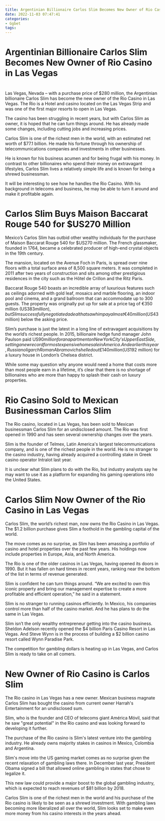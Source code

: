 ```yaml
---
title: Argentinian Billionaire Carlos Slim Becomes New Owner of Rio Casino in Las Vegas
date: 2022-11-03 07:47:41
categories:
- Ggbet
tags:
---
```



#  Argentinian Billionaire Carlos Slim Becomes New Owner of Rio Casino in Las Vegas

#

Las Vegas, Nevada – with a purchase price of $280 million, the Argentinian billionaire Carlos Slim has become the new owner of the Rio Casino in Las Vegas. The Rio is a Hotel and casino located on the Las Vegas Strip and was one of the first major resorts to open in Las Vegas.

The casino has been struggling in recent years, but with Carlos Slim as owner, it is hoped that he can turn things around. He has already made some changes, including cutting jobs and increasing prices.

Carlos Slim is one of the richest men in the world, with an estimated net worth of $77.1 billion. He made his fortune through his ownership of telecommunications companies and investments in other businesses.

He is known for his business acumen and for being frugal with his money. In contrast to other billionaires who spend their money on extravagant lifestyles, Carlos Slim lives a relatively simple life and is known for being a shrewd businessman.

It will be interesting to see how he handles the Rio Casino. With his background in telecoms and business, he may be able to turn it around and make it profitable again.

#  Carlos Slim Buys Maison Baccarat Rouge 540 for $US270 Million

Mexico’s Carlos Slim has outbid other wealthy individuals for the purchase of Maison Baccarat Rouge 540 for $US270 million. The French glassmaker, founded in 1764, became a celebrated producer of high-end crystal objects in the 19th century.

The mansion, located on the Avenue Foch in Paris, is spread over nine floors with a total surface area of 8,500 square meters. It was completed in 2011 after two years of construction and sits among other prestigious residences in the city such as the Hôtel de Crillon and the Ritz Paris.

Baccarat Rouge 540 boasts an incredible array of luxurious features such as ceilings adorned with gold leaf, mosaics and marble flooring, an indoor pool and cinema, and a grand ballroom that can accommodate up to 300 guests. The property was originally put up for sale at a price tag of €350 million (US$383 million), but Slim successfully negotiated a deal that saw him pay almost €40 million (US$43 million) below the asking price.

Slim’s purchase is just the latest in a long line of extravagant acquisitions by the world’s richest people. In 2015, billionaire hedge fund manager John Paulson paid US$90 million for an apartment on New York City’s Upper East Side, setting a new record for most expensive home sale in America. And earlier this year, Russian oligarch Roman Abramovich shelled out £140 million (US$192 million) for a luxury house in London’s Chelsea district.

While some may question why anyone would need a home that costs more than most people earn in a lifetime, it’s clear that there is no shortage of billionaires who are more than happy to splash their cash on luxury properties.

#  Rio Casino Sold to Mexican Businessman Carlos Slim

The Rio casino, located in Las Vegas, has been sold to Mexican businessman Carlos Slim for an undisclosed amount. The Rio was first opened in 1990 and has seen several ownership changes over the years.

Slim is the founder of Telmex, Latin America's largest telecommunications company, and is one of the richest people in the world. He is no stranger to the casino industry, having already acquired a controlling stake in Greek casino operator Intralot last year.

It is unclear what Slim plans to do with the Rio, but industry analysts say he may want to use it as a platform for expanding his gaming operations into the United States.

#  Carlos Slim Now Owner of the Rio Casino in Las Vegas

 Carlos Slim, the world’s richest man, now owns the Rio Casino in Las Vegas. The $1.2 billion purchase gives Slim a foothold in the gambling capital of the world.

The move comes as no surprise, as Slim has been amassing a portfolio of casino and hotel properties over the past few years. His holdings now include properties in Europe, Asia, and North America.

The Rio is one of the older casinos in Las Vegas, having opened its doors in 1990. But it has fallen on hard times in recent years, ranking near the bottom of the list in terms of revenue generated.

Slim is confident he can turn things around. “We are excited to own this iconic property and bring our management expertise to create a more profitable and efficient operation,” he said in a statement.

Slim is no stranger to running casinos efficiently. In Mexico, his companies control more than half of the casino market. And he has plans to do the same in Las Vegas.

Slim isn’t the only wealthy entrepreneur getting into the casino business. Sheldon Adelson recently opened the $4 billion Paris Casino Resort in Las Vegas. And Steve Wynn is in the process of building a $2 billion casino resort called Wynn Paradise Park.

The competition for gambling dollars is heating up in Las Vegas, and Carlos Slim is ready to take on all comers.

#  New Owner of Rio Casino is Carlos Slim

The Rio casino in Las Vegas has a new owner. Mexican business magnate Carlos Slim has bought the casino from current owner Harrah's Entertainment for an undisclosed sum.

Slim, who is the founder and CEO of telecoms giant América Móvil, said that he saw "great potential" in the Rio casino and was looking forward to developing it further.

The purchase of the Rio casino is Slim's latest venture into the gambling industry. He already owns majority stakes in casinos in Mexico, Colombia and Argentina.

Slim's move into the US gaming market comes as no surprise given the recent relaxation of gambling laws there. In December last year, President Obama signed a bill that allowed online gambling in states that chose to legalize it.

This new law could provide a major boost to the global gambling industry, which is expected to reach revenues of $81 billion by 2018.

Carlos Slim is one of the richest men in the world and his purchase of the Rio casino is likely to be seen as a shrewd investment. With gambling laws becoming more liberalized all over the world, Slim looks set to make even more money from his casino interests in the years ahead.